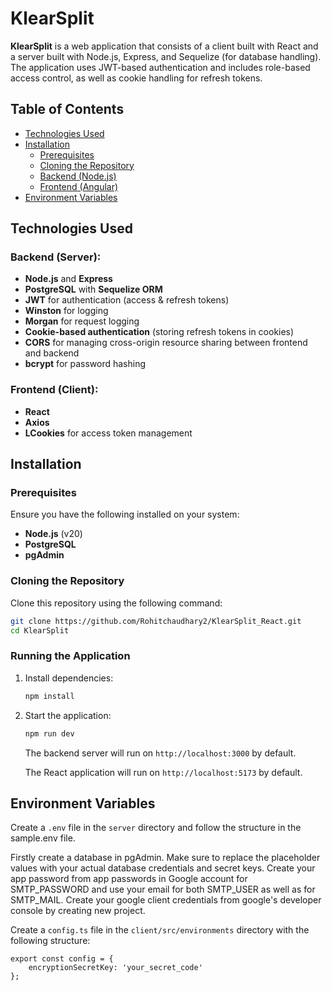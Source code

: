 # KlearSplit

**KlearSplit** is a web application that consists of a client built with React and a server built with Node.js, Express, and Sequelize (for database handling). The application uses JWT-based authentication and includes role-based access control, as well as cookie handling for refresh tokens.

## Table of Contents
- [Technologies Used](#technologies-used)
- [Installation](#installation)
  - [Prerequisites](#prerequisites)
  - [Cloning the Repository](#cloning-the-repository)
  - [Backend (Node.js)](#backend-nodejs)
  - [Frontend (Angular)](#frontend-react)
- [Environment Variables](#environment-variables)

## Technologies Used

### Backend (Server):
- **Node.js** and **Express**
- **PostgreSQL** with **Sequelize ORM**
- **JWT** for authentication (access & refresh tokens)
- **Winston** for logging
- **Morgan** for request logging
- **Cookie-based authentication** (storing refresh tokens in cookies)
- **CORS** for managing cross-origin resource sharing between frontend and backend
- **bcrypt** for password hashing

### Frontend (Client):
- **React**
- **Axios**
- **LCookies** for access token management

## Installation

### Prerequisites

Ensure you have the following installed on your system:
- **Node.js** (v20)
- **PostgreSQL**
- **pgAdmin**

### Cloning the Repository

Clone this repository using the following command:

```bash
git clone https://github.com/Rohitchaudhary2/KlearSplit_React.git
cd KlearSplit
```

### Running the Application

1. Install dependencies:

    ```bash
    npm install
    ```

3. Start the application:

    ```bash
    npm run dev
    ```

   The backend server will run on `http://localhost:3000` by default.
   
   The React application will run on `http://localhost:5173` by default.

## Environment Variables

Create a `.env` file in the `server` directory and follow the structure in the sample.env file.

Firstly create a database in pgAdmin.
Make sure to replace the placeholder values with your actual database credentials and secret keys.
Create your app password from app passwords in Google account for SMTP_PASSWORD and use your email for both SMTP_USER as well as for SMTP_MAIL.
Create your google client credentials from google's developer console by creating new project.


Create a `config.ts` file in the `client/src/environments` directory with the following structure:

```plaintext
export const config = {
    encryptionSecretKey: 'your_secret_code'
};
```
